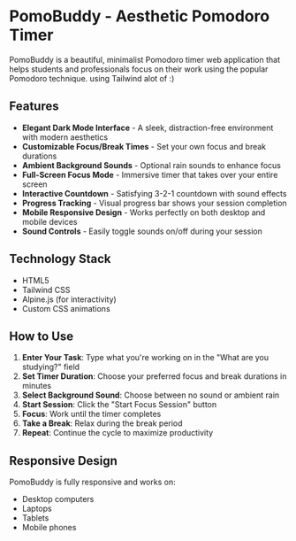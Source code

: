 # PomoBuddy - Aesthetic Pomodoro Timer

PomoBuddy is a beautiful, minimalist Pomodoro timer web application that helps students and professionals focus on their work using the popular Pomodoro technique. using Tailwind alot of :)


## Features

- **Elegant Dark Mode Interface** - A sleek, distraction-free environment with modern aesthetics
- **Customizable Focus/Break Times** - Set your own focus and break durations
- **Ambient Background Sounds** - Optional rain sounds to enhance focus
- **Full-Screen Focus Mode** - Immersive timer that takes over your entire screen
- **Interactive Countdown** - Satisfying 3-2-1 countdown with sound effects
- **Progress Tracking** - Visual progress bar shows your session completion
- **Mobile Responsive Design** - Works perfectly on both desktop and mobile devices
- **Sound Controls** - Easily toggle sounds on/off during your session

## Technology Stack

- HTML5
- Tailwind CSS
- Alpine.js (for interactivity)
- Custom CSS animations

## How to Use

1. **Enter Your Task**: Type what you're working on in the "What are you studying?" field
2. **Set Timer Duration**: Choose your preferred focus and break durations in minutes
3. **Select Background Sound**: Choose between no sound or ambient rain
4. **Start Session**: Click the "Start Focus Session" button
5. **Focus**: Work until the timer completes
6. **Take a Break**: Relax during the break period
7. **Repeat**: Continue the cycle to maximize productivity



## Responsive Design

PomoBuddy is fully responsive and works on:
- Desktop computers
- Laptops
- Tablets
- Mobile phones






